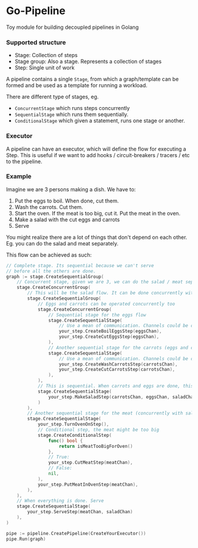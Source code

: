 # Go-Pipeline

Toy module for building decoupled pipelines in Golang

### Supported structure

- Stage: Collection of steps
- Stage group: Also a stage. Represents a collection of stages
- Step: Single unit of work

A pipeline contains a single `Stage`, from which a graph/template can be formed and be used as a template for running a workload.

There are different type of stages, eg. 

- `ConcurrentStage` which runs steps concurrently
- `SequentialStage` which runs them sequentially.
- `ConditionalStage` which given a statement, runs one stage or another.

### Executor

A pipeline can have an executor, which will define the flow for executing a Step. This is useful if we want to add hooks / circuit-breakers / tracers / etc to the pipeline.

### Example

Imagine we are 3 persons making a dish. We have to:
1. Put the eggs to boil. When done, cut them.
2. Wash the carrots. Cut them.
3. Start the oven. If the meat is too big, cut it. Put the meat in the oven.
4. Make a salad with the cut eggs and carrots
5. Serve

You might realize there are a lot of things that don't depend on each other. Eg. you can do the salad and meat separately.

This flow can be achieved as such:
```go
// Complete stage. Its sequential because we can't serve
// before all the others are done. 
graph := stage.CreateSequentialGroup(
    // Concurrent stage, given we are 3, we can do the salad / meat separately
    stage.CreateConcurrentGroup(
        // This will be the salad flow. It can be done concurrently with the meat
        stage.CreateSequentialGroup(
        	// Eggs and carrots can be operated concurrently too
            stage.CreateConcurrentGroup(
                // Sequential stage for the eggs flow
                stage.CreateSequentialStage(
                    // Use a mean of communication. Channels could be one.
                    your_step.CreateBoilEggsStep(eggsChan),
                    your_step.CreateCutEggsStep(eggsChan),
                ),
                // Another sequential stage for the carrots (eggs and carrots will be concurrent though!)
                stage.CreateSequentialStage(
                    // Use a mean of communication. Channels could be one.
                    your_step.CreateWashCarrotsStep(carrotsChan),
                    your_step.CreateCutCarrotsStep(carrotsChan),
                ),
            ),
            // This is sequential. When carrots and eggs are done, this will run
            stage.CreateSequentialStage(
                your_step.MakeSaladStep(carrotsChan, eggsChan, saladChan)
            )
        ),
        // Another sequential stage for the meat (concurrently with salad)
        stage.CreateSequentialStage(
            your_step.TurnOvenOnStep(),
            // Conditional step, the meat might be too big
            stage.CreateConditionalStep(
                func() bool {
            	    return isMeatTooBigForOven()
            	},
                // True:
                your_step.CutMeatStep(meatChan),
                // False:
                nil,
            ),
            your_step.PutMeatInOvenStep(meatChan),
        ),
    ),
    // When everything is done. Serve
    stage.CreateSequentialStage(
        your_step.ServeStep(meatChan, saladChan)
    ),
)

pipe := pipeline.CreatePipeline(CreateYourExecutor())
pipe.Run(graph)
```
